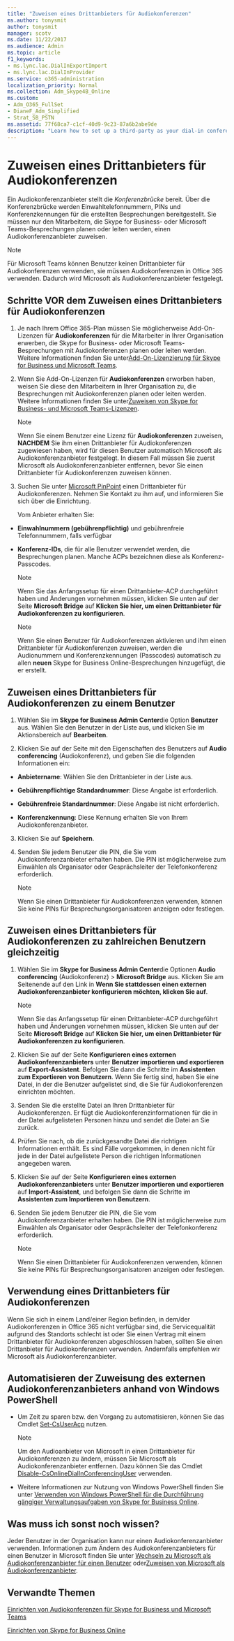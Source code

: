 ```yaml
---
title: "Zuweisen eines Drittanbieters für Audiokonferenzen"
ms.author: tonysmit
author: tonysmit
manager: scotv
ms.date: 11/22/2017
ms.audience: Admin
ms.topic: article
f1_keywords:
- ms.lync.lac.DialInExportImport
- ms.lync.lac.DialInProvider
ms.service: o365-administration
localization_priority: Normal
ms.collection: Adm_Skype4B_Online
ms.custom:
- Adm_O365_FullSet
- DianeF_Adm_Simplified
- Strat_SB_PSTN
ms.assetid: 77f68ca7-c1cf-40d9-9c23-87a6b2abe9de
description: "Learn how to set up a third-party as your dial-in conferencing provider with Skype for Business. "
---
```


# Zuweisen eines Drittanbieters für Audiokonferenzen

Ein Audiokonferenzanbieter stellt die  *Konferenzbrücke*  bereit. Über die Konferenzbrücke werden Einwahltelefonnummern, PINs und Konferenzkennungen für die erstellten Besprechungen bereitgestellt. Sie müssen nur den Mitarbeitern, die Skype for Business- oder Microsoft Teams-Besprechungen planen oder leiten werden, einen Audiokonferenzanbieter zuweisen.
  
> [!NOTE]
> Für Microsoft Teams können Benutzer keinen Drittanbieter für Audiokonferenzen verwenden, sie müssen Audiokonferenzen in Office 365 verwenden. Dadurch wird Microsoft als Audiokonferenzanbieter festgelegt. 
  
## Schritte VOR dem Zuweisen eines Drittanbieters für Audiokonferenzen

1. Je nach Ihrem Office 365-Plan müssen Sie möglicherweise Add-On-Lizenzen für **Audiokonferenzen** für die Mitarbeiter in Ihrer Organisation erwerben, die Skype for Business- oder Microsoft Teams-Besprechungen mit Audiokonferenzen planen oder leiten werden. Weitere Informationen finden Sie unter[Add-On-Lizenzierung für Skype for Business und Microsoft Teams](../skype-for-business-and-microsoft-teams-add-on-licensing/skype-for-business-and-microsoft-teams-add-on-licensing.md).
    
2. Wenn Sie Add-On-Lizenzen für **Audiokonferenzen** erworben haben, weisen Sie diese den Mitarbeitern in Ihrer Organisation zu, die Besprechungen mit Audiokonferenzen planen oder leiten werden. Weitere Informationen finden Sie unter[Zuweisen von Skype for Business- und Microsoft Teams-Lizenzen](../skype-for-business-and-microsoft-teams-add-on-licensing/assign-skype-for-business-and-microsoft-teams-licenses.md).
    
    > [!NOTE]
    > Wenn Sie einem Benutzer eine Lizenz für **Audiokonferenzen** zuweisen, **NACHDEM** Sie ihm einen Drittanbieter für Audiokonferenzen zugewiesen haben, wird für diesen Benutzer automatisch Microsoft als Audiokonferenzanbieter festgelegt. In diesem Fall müssen Sie zuerst Microsoft als Audiokonferenzanbieter entfernen, bevor Sie einen Drittanbieter für Audiokonferenzen zuweisen können.
  
3. Suchen Sie unter [Microsoft PinPoint](https://go.microsoft.com/fwlink/?LinkId=797530) einen Drittanbieter für Audiokonferenzen. Nehmen Sie Kontakt zu ihm auf, und informieren Sie sich über die Einrichtung.
    
    Vom Anbieter erhalten Sie: 
    
  - **Einwahlnummern (gebührenpflichtig)** und gebührenfreie Telefonnummern, falls verfügbar
    
  - **Konferenz-IDs**, die für alle Benutzer verwendet werden, die Besprechungen planen. Manche ACPs bezeichnen diese als Konferenz-Passcodes.
    
    > [!NOTE]
    > Wenn Sie das Anfangssetup für einen Drittanbieter-ACP durchgeführt haben und Änderungen vornehmen müssen, klicken Sie unten auf der Seite **Microsoft Bridge** auf **Klicken Sie hier, um einen Drittanbieter für Audiokonferenzen zu konfigurieren**. 
  
    > [!NOTE]
    > Wenn Sie einen Benutzer für Audiokonferenzen aktivieren und ihm einen Drittanbieter für Audiokonferenzen zuweisen, werden die Audionummern und Konferenzkennungen (Passcodes) automatisch zu allen **neuen** Skype for Business Online-Besprechungen hinzugefügt, die er erstellt.
  
## Zuweisen eines Drittanbieters für Audiokonferenzen zu einem Benutzer

1. Wählen Sie im **Skype for Business Admin Center**die Option **Benutzer** aus. Wählen Sie den Benutzer in der Liste aus, und klicken Sie im Aktionsbereich auf **Bearbeiten**.
    
2. Klicken Sie auf der Seite mit den Eigenschaften des Benutzers auf **Audio conferencing** (Audiokonferenz), und geben Sie die folgenden Informationen ein:
    
  - **Anbietername**: Wählen Sie den Drittanbieter in der Liste aus.
    
  - **Gebührenpflichtige Standardnummer**: Diese Angabe ist erforderlich.
    
  - **Gebührenfreie Standardnummer**: Diese Angabe ist nicht erforderlich.
    
  - **Konferenzkennung**: Diese Kennung erhalten Sie von Ihrem Audiokonferenzanbieter.
    
3. Klicken Sie auf **Speichern**.
    
4. Senden Sie jedem Benutzer die PIN, die Sie vom Audiokonferenzanbieter erhalten haben. Die PIN ist möglicherweise zum Einwählen als Organisator oder Gesprächsleiter der Telefonkonferenz erforderlich.
    
    > [!NOTE]
    > Wenn Sie einen Drittanbieter für Audiokonferenzen verwenden, können Sie keine PINs für Besprechungsorganisatoren anzeigen oder festlegen. 
  
## Zuweisen eines Drittanbieters für Audiokonferenzen zu zahlreichen Benutzern gleichzeitig

1. Wählen Sie im **Skype for Business Admin Center**die Optionen **Audio conferencing** (Audiokonferenz) > **Microsoft Bridge** aus. Klicken Sie am Seitenende auf den Link in **Wenn Sie stattdessen einen externen Audiokonferenzanbieter konfigurieren möchten, klicken Sie auf**.
    
    > [!NOTE]
    > Wenn Sie das Anfangssetup für einen Drittanbieter-ACP durchgeführt haben und Änderungen vornehmen müssen, klicken Sie unten auf der Seite **Microsoft Bridge** auf **Klicken Sie hier, um einen Drittanbieter für Audiokonferenzen zu konfigurieren**. 
  
2. Klicken Sie auf der Seite **Konfigurieren eines externen Audiokonferenzanbieters** unter **Benutzer importieren und exportieren** auf **Export-Assistent**. Befolgen Sie dann die Schritte im **Assistenten zum Exportieren von Benutzern**. Wenn Sie fertig sind, haben Sie eine Datei, in der die Benutzer aufgelistet sind, die Sie für Audiokonferenzen einrichten möchten. 
    
3. Senden Sie die erstellte Datei an Ihren Drittanbieter für Audiokonferenzen. Er fügt die Audiokonferenzinformationen für die in der Datei aufgelisteten Personen hinzu und sendet die Datei an Sie zurück.
    
4. Prüfen Sie nach, ob die zurückgesandte Datei die richtigen Informationen enthält. Es sind Fälle vorgekommen, in denen nicht für jede in der Datei aufgelistete Person die richtigen Informationen angegeben waren.
    
5. Klicken Sie auf der Seite **Konfigurieren eines externen Audiokonferenzanbieters** unter **Benutzer importieren und exportieren** auf **Import-Assistent**, und befolgen Sie dann die Schritte im **Assistenten zum Importieren von Benutzern**.
    
6. Senden Sie jedem Benutzer die PIN, die Sie vom Audiokonferenzanbieter erhalten haben. Die PIN ist möglicherweise zum Einwählen als Organisator oder Gesprächsleiter der Telefonkonferenz erforderlich.
    
    > [!NOTE]
    > Wenn Sie einen Drittanbieter für Audiokonferenzen verwenden, können Sie keine PINs für Besprechungsorganisatoren anzeigen oder festlegen. 
  
## Verwendung eines Drittanbieters für Audiokonferenzen

Wenn Sie sich in einem Land/einer Region befinden, in dem/der Audiokonferenzen in Office 365 nicht verfügbar sind, die Servicequalität aufgrund des Standorts schlecht ist oder Sie einen Vertrag mit einem Drittanbieter für Audiokonferenzen abgeschlossen haben, sollten Sie einen Drittanbieter für Audiokonferenzen verwenden. Andernfalls empfehlen wir Microsoft als Audiokonferenzanbieter.
  
## Automatisieren der Zuweisung des externen Audiokonferenzanbieters anhand von Windows PowerShell

- Um Zeit zu sparen bzw. den Vorgang zu automatisieren, können Sie das Cmdlet [Set-CsUserAcp](https://go.microsoft.com/fwlink/?LinkId=716851) nutzen.
    
    > [!NOTE]
    > Um den Audioanbieter von Microsoft in einen Drittanbieter für Audiokonferenzen zu ändern, müssen Sie Microsoft als Audiokonferenzanbieter entfernen. Dazu können Sie das Cmdlet [Disable-CsOnlineDialInConferencingUser](https://go.microsoft.com/fwlink/?LinkId=617692 ) verwenden.
  
- Weitere Informationen zur Nutzung von Windows PowerShell finden Sie unter [Verwenden von Windows PowerShell für die Durchführung gängiger Verwaltungsaufgaben von Skype for Business Online](https://go.microsoft.com/fwlink/?LinkId=525038).
    
## Was muss ich sonst noch wissen?

Jeder Benutzer in der Organisation kann nur einen Audiokonferenzanbieter verwenden. Informationen zum Ändern des Audiokonferenzanbieters für einen Benutzer in Microsoft finden Sie unter [Wechseln zu Microsoft als Audiokonferenzanbieter für einen Benutzer](moving-a-user-s-audio-conferencing-provider-to-microsoft.md) oder[Zuweisen von Microsoft als Audiokonferenzanbieter](assign-microsoft-as-the-audio-conferencing-provider.md).
  
## Verwandte Themen

[Einrichten von Audiokonferenzen für Skype for Business und Microsoft Teams](set-up-audio-conferencing-for-skype-for-business-and-microsoft-teams.md)
  
[Einrichten von Skype for Business Online](../set-up-skype-for-business-online/set-up-skype-for-business-online.md)
  

